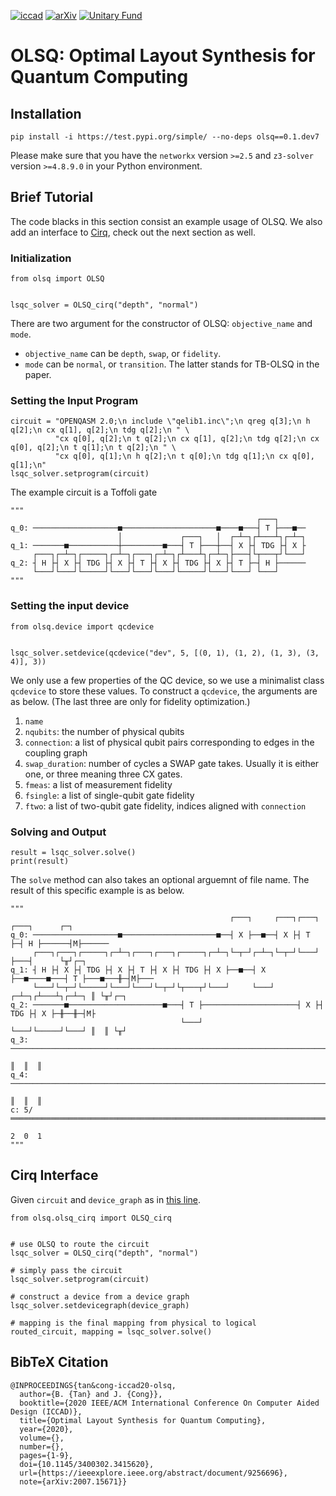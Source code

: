 [![iccad](https://img.shields.io/badge/Published-ICCAD'20-brightgreen.svg?style=for-the-badge)](https://ieeexplore.ieee.org/document/9256696)
[![arXiv](https://img.shields.io/badge/arXiv-2007.15671-brightgreen.svg?style=for-the-badge)](https://arxiv.org/abs/2007.15671)
[![Unitary Fund](https://img.shields.io/badge/Supported%20By-UNITARY%20FUND-brightgreen.svg?style=for-the-badge)](http://unitary.fund)

# OLSQ: Optimal Layout Synthesis for Quantum Computing

## Installation

```
pip install -i https://test.pypi.org/simple/ --no-deps olsq==0.1.dev7
```
Please make sure that you have the `networkx` version `>=2.5` and `z3-solver` version `>=4.8.9.0` in your Python environment.

## Brief Tutorial

The code blacks in this section consist an example usage of OLSQ.
We also add an interface to [Cirq](https://github.com/quantumlib/Cirq), check out the next section as well.

### Initialization

```
from olsq import OLSQ


lsqc_solver = OLSQ_cirq("depth", "normal")
```

There are two argument for the constructor of OLSQ: `objective_name` and `mode`.
- `objective_name` can be `depth`, `swap`, or `fidelity`.
- `mode` can be `normal`, or `transition`.
The latter stands for TB-OLSQ in the paper.
  
### Setting the Input Program

```
circuit = "OPENQASM 2.0;\n include \"qelib1.inc\";\n qreg q[3];\n h q[2];\n cx q[1], q[2];\n tdg q[2];\n " \
          "cx q[0], q[2];\n t q[2];\n cx q[1], q[2];\n tdg q[2];\n cx q[0], q[2];\n t q[1];\n t q[2];\n " \
          "cx q[0], q[1];\n h q[2];\n t q[0];\n tdg q[1];\n cx q[0], q[1];\n"
lsqc_solver.setprogram(circuit)
```

The example circuit is a Toffoli gate
```
"""
                                                       ┌───┐      
q_0: ───────────────────■─────────────────────■────■───┤ T ├───■──
                        │             ┌───┐   │  ┌─┴─┐┌┴───┴┐┌─┴─┐
q_1: ───────■───────────┼─────────■───┤ T ├───┼──┤ X ├┤ TDG ├┤ X ├
     ┌───┐┌─┴─┐┌─────┐┌─┴─┐┌───┐┌─┴─┐┌┴───┴┐┌─┴─┐├───┤└┬───┬┘└───┘
q_2: ┤ H ├┤ X ├┤ TDG ├┤ X ├┤ T ├┤ X ├┤ TDG ├┤ X ├┤ T ├─┤ H ├──────
     └───┘└───┘└─────┘└───┘└───┘└───┘└─────┘└───┘└───┘ └───┘      
"""
```

### Setting the input device

```
from olsq.device import qcdevice


lsqc_solver.setdevice(qcdevice("dev", 5, [(0, 1), (1, 2), (1, 3), (3, 4)], 3))
```

We only use a few properties of the QC device, so we use a minimalist class `qcdevice` to store these values.
To construct a `qcdevice`, the arguments are as below. 
(The last three are only for fidelity optimization.)
1. `name`
2. `nqubits`: the number of physical qubits
3. `connection`: a list of physical qubit pairs corresponding to edges in the coupling graph
4. `swap_duration`: number of cycles a SWAP gate takes.
   Usually it is either one, or three meaning three CX gates.
5. `fmeas`: a list of measurement fidelity
6. `fsingle`: a list of single-qubit gate fidelity
7. `ftwo`: a list of two-qubit gate fidelity, indices aligned with `connection`

### Solving and Output

```
result = lsqc_solver.solve()
print(result)
```

The `solve` method can also takes an optional arguemnt of file name.
The result of this specific example is as below.
```
"""
                                                 ┌───┐     ┌───┐┌───┐ ┌───┐      ┌─┐      
q_0: ───────────────────■─────────────────────■──┤ X ├──■──┤ X ├┤ T ├─┤ H ├──────┤M├──────
     ┌───┐┌───┐┌─────┐┌─┴─┐┌───┐┌───┐┌─────┐┌─┴─┐└─┬─┘┌─┴─┐└─┬─┘└───┘ ├───┤      └╥┘┌─┐   
q_1: ┤ H ├┤ X ├┤ TDG ├┤ X ├┤ T ├┤ X ├┤ TDG ├┤ X ├──■──┤ X ├──■────■───┤ T ├───■───╫─┤M├───
     └───┘└─┬─┘└─────┘└───┘└───┘└─┬─┘└┬───┬┘└───┘     └───┘     ┌─┴─┐┌┴───┴┐┌─┴─┐ ║ └╥┘┌─┐
q_2: ───────■─────────────────────■───┤ T ├─────────────────────┤ X ├┤ TDG ├┤ X ├─╫──╫─┤M├
                                      └───┘                     └───┘└─────┘└───┘ ║  ║ └╥┘
q_3: ─────────────────────────────────────────────────────────────────────────────╫──╫──╫─
                                                                                  ║  ║  ║ 
q_4: ─────────────────────────────────────────────────────────────────────────────╫──╫──╫─
                                                                                  ║  ║  ║ 
c: 5/═════════════════════════════════════════════════════════════════════════════╩══╩══╩═
                                                                                  2  0  1 
"""
```

## Cirq Interface

Given `circuit` and `device_graph` as in [this line](https://github.com/quantumlib/Cirq/blob/8f9d8597364b8bd0d29833cbbd014ebf1c62f3db/cirq/contrib/quantum_volume/quantum_volume.py#L215).
```
from olsq.olsq_cirq import OLSQ_cirq


# use OLSQ to route the circuit
lsqc_solver = OLSQ_cirq("depth", "normal")

# simply pass the circuit
lsqc_solver.setprogram(circuit)

# construct a device from a device graph
lsqc_solver.setdevicegraph(device_graph)

# mapping is the final mapping from physical to logical
routed_circuit, mapping = lsqc_solver.solve()
```

## BibTeX Citation
```
@INPROCEEDINGS{tan&cong-iccad20-olsq,
  author={B. {Tan} and J. {Cong}},
  booktitle={2020 IEEE/ACM International Conference On Computer Aided Design (ICCAD)}, 
  title={Optimal Layout Synthesis for Quantum Computing}, 
  year={2020},
  volume={},
  number={},
  pages={1-9},
  doi={10.1145/3400302.3415620},
  url={https://ieeexplore.ieee.org/abstract/document/9256696},
  note={arXiv:2007.15671}}
```